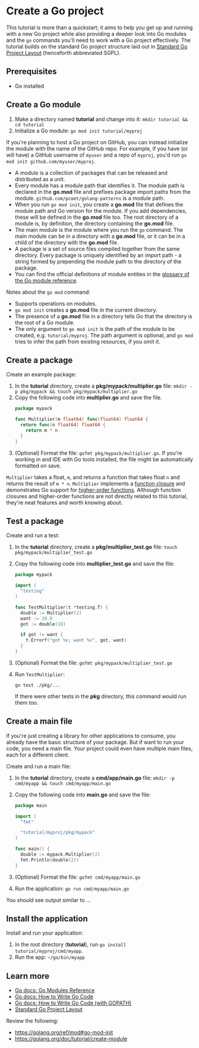 # Create a Go project

This tutorial is more than a quickstart; it aims to help you get up and running with a new Go project while
also providing a deeper look into Go modules and the `go` commands you'll need
to work with a Go project effectively. The tutorial builds on the standard Go
project structure laid out in
[Standard Go Project Layout](https://github.com/golang-standards/project-layout)
(henceforth abbreviated SGPL).

## Prerequisites

* Go installed

## Create a Go module

1. Make a directory named **tutorial** and change into it:
   `mkdir tutorial && cd tutorial`
2. Initialize a Go module: `go mod init tutorial/myproj`

If you're planning to host a Go project on GitHub, you can instead
initialize the module with the name of the GitHub repo. For example, if you have
(or will have) a GitHub username of `myuser` and a repo of `myproj`, you'd run
`go mod init github.com/myuser/myproj`.

* A module is a collection of packages that can be released and distributed as
  a unit.
* Every module has a module path that identifies it. The module path is declared
  in the **go.mod** file and prefixes package import paths from the module.
  `github.com/pcoet/golang-patterns` is a module path.
* When you run `go mod init`, you create a **go.mod** file that defines the
  module path and Go version for the module. If you add dependencies, these will
  be defined in the **go.mod** file too. The root directory of a module is, by
  definition, the directory containing the **go.mod** file.
* The main module is the module where you run the `go` command. The main module
  can be in a directory with a **go.mod** file, or it can be in a child of the
  directory with the **go.mod** file.
* A package is a set of source files compiled together from the same directory.
  Every package is uniquely identified by an import path - a string formed by
  prepending the module path to the directory of the package.
* You can find the official definitions of module entities in the
  [glossary of the Go module reference](https://go.dev/ref/mod#glossary).

Notes about the `go mod` command:

* Supports operations on modules.
* `go mod init` creates a **go.mod** file in the current directory.
* The presence of a **go.mod** file in a directory tells Go that the directory
  is the root of a Go module.
* The only argument to `go mod init` is the path of the module to be created, e.g.
  `tutorial/myproj`. The path argument is optional, and `go mod` tries to
  infer the path from existing resources, if you omit it.

## Create a package

Create an example package:

1. In the **tutorial** directory, create a **pkg/mypack/multiplier.go** file:
   `mkdir -p pkg/mypack && touch pkg/mypack/multiplier.go`
2. Copy the following code into **multiplier.go** and save the file.
   ```go
   package mypack

   func Multiplier(m float64) func(float64) float64 {
     return func(n float64) float64 {
       return m * n
     }
   }
   ```
3. (Optional) Format the file: `gofmt pkg/mypack/multiplier.go`. If you're working in
   and IDE with Go tools installed, the file might be automatically formatted on
   save.

`Multiplier` takes a float, `m`, and returns a function that takes float `n` and
returns the result of `m * n`. `Multiplier` implements a
[function closure](https://go.dev/tour/moretypes/25) and demonstrates Go support
for
[higher-order functions](https://en.wikipedia.org/wiki/Higher-order_function).
Although function closures and higher-order functions are not directly related
to this tutorial, they're neat features and worth knowing about.

<!-- TODO: explain the pkg directory (see SGPL) -->

## Test a package

Create and run a test:

1. In the **tutorial** directory, create a **pkg/multiplier_test.go** file:
   `touch pkg/mypack/multiplier_test.go`
2. Copy the following code into **multiplier_test.go** and save the file:

   ```go
   package mypack

   import (
     "testing"
   )

   func TestMultiplier(t *testing.T) {
     double := Multiplier(2)
     want := 20.0
     got := double(10)

     if got != want {
       t.Errorf("got %v; want %v", got, want)
     }
   }
   ```
3. (Optional) Format the file: `gofmt pkg/mypack/multiplier_test.go`
4. Run `TestMultiplier`:
   ```
   go test ./pkg/...
   ```
   If there were other tests in the **pkg** directory, this command would run them too.

   <!-- TODO: explain go test -->

## Create a main file

If you're just creating a library for other applications to consume, you already
have the basic structure of your package. But if want to run your code, you
need a main file. Your project could even have multiple main files, each for
a different client.

Create and run a main file:

1. In the **tutorial** directory, create a **cmd/app/main.go** file:
   `mkdir -p cmd/myapp && touch cmd/myapp/main.go`
2. Copy the following code into **main.go** and save the file:

   ```go
   package main

   import (
     "fmt"

     "tutorial/myproj/pkg/mypack"
   )

   func main() {
     double := mypack.Multiplier(2)
     fmt.Println(double(2))
   }
   ```
3. (Optional) Format the file: `gofmt cmd/myapp/main.go`
4. Run the application: `go run cmd/myapp/main.go`

You should see output similar to ...

<!-- TODO: explain the imports -->
<!-- TODO: explain go run -->
<!-- TODO: explain the cmd directory (see SGPL) -->

## Install the application

Install and run your application:

1. In the root directory (**tutorial**), run
   `go install tutorial/myproj/cmd/myapp`.
2. Run the app: `~/go/bin/myapp`

<!-- TODO: explain go install -->

## Learn more

* [Go docs: Go Modules Reference](https://go.dev/ref/mod)
* [Go docs: How to Write Go Code](https://go.dev/doc/code)
* [Go docs: How to Write Go Code (with GOPATH)](https://go.dev/doc/gopath_code)
* [Standard Go Project Layout](https://github.com/golang-standards/project-layout)

Review the following:

* https://golang.org/ref/mod#go-mod-init
* https://golang.org/doc/tutorial/create-module
